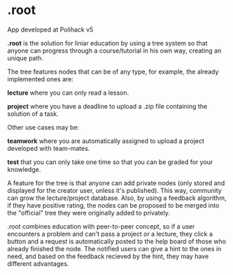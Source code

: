 # .root
App developed at Polihack v5

<b>.root</b> is the solution for liniar education by using a tree system so that anyone can progress through a course/tutorial in his own way, creating an unique path.

The tree features nodes that can be of any type, for example, the already implemented ones are:

<b>lecture</b> where you can only read a lesson.

<b>project</b> where you have a deadline to upload a .zip file containing the solution of a task.

Other use cases may be:

<b>teamwork</b> where you are automatically assigned to upload a project developed with team-mates.

<b>test</b> that you can only take one time so that you can be graded for your knowledge.

A feature for the tree is that anyone can add private nodes (only stored and displayed for the creator user, unless it's published). This way, community can grow the lecture/project database. Also, by using a feedback algorithm, if they have positive rating, the nodes can be proposed to be merged into the "official" tree they were originally added to privately.

.root combines education with peer-to-peer concept, so if a user encounters a problem and can't pass a project or a lecture, they click a button and a request is automatically posted to the help board of those who already finished the node. The notified users can give a hint to the ones in need, and based on the feedback recieved by the hint, they may have different advantages.
